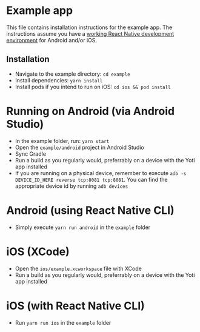 # Example app

This file contains installation instructions for the example app.
The instructions assume you have a [working React Native development environment](https://reactnative.dev/docs/getting-started) for Android and/or iOS.

## Installation
- Navigate to the example directory: `cd example`
- Install dependencies: `yarn install`
- Install pods if you intend to run on iOS: `cd ios && pod install`

# Running on Android (via Android Studio)

- In the example folder, run: `yarn start`
- Open the `example/android` project in Android Studio
- Sync Gradle
- Run a build as you regularly would, preferrably on a device with the Yoti app installed
- If you are running on a physical device, remember to execute `adb -s DEVICE_ID_HERE reverse tcp:8081 tcp:8081`. You can find the appropriate device id by running `adb devices`

# Android (using React Native CLI)
- Simply execute `yarn run android` in the `example` folder

# iOS (XCode)
- Open the `ios/example.xcworkspace` file with XCode
- Run a build as you regularly would, preferrably on a device with the Yoti app installed

# iOS (with React Native CLI)
- Run `yarn run ios` in the `example` folder


